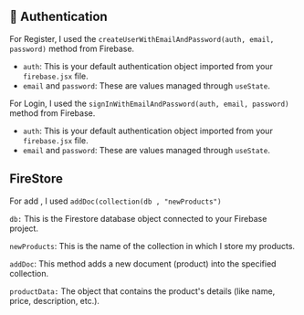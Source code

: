 ## 🔐 Authentication

For Register, I used the `createUserWithEmailAndPassword(auth, email, password)` method from Firebase.
 
- `auth`: This is your default authentication object imported from your `firebase.jsx` file.
- `email` and `password`: These are values managed through `useState`.

For Login, I used the `signInWithEmailAndPassword(auth, email, password)` method from Firebase.
 
- `auth`: This is your default authentication object imported from your `firebase.jsx` file.
- `email` and `password`: These are values managed through `useState`.

## FireStore

For add , I used `addDoc(collection(db , "newProducts")` 

  `db:` This is the Firestore database object connected to your Firebase project.

  `newProducts`: This is the name of the collection in which I store my products.

  `addDoc`: This method adds a new document (product) into the specified collection.

  `productData:` The object that contains the product's details (like name, price, description, etc.).

